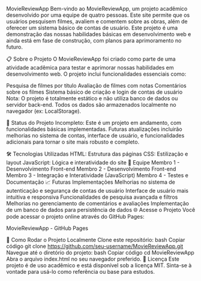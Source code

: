 MovieReviewApp
Bem-vindo ao MovieReviewApp, um projeto acadêmico desenvolvido por uma equipe de quatro pessoas. Este site permite que os usuários pesquisem filmes, avaliem e comentem sobre as obras, além de oferecer um sistema básico de contas de usuário. Este projeto é uma demonstração das nossas habilidades básicas em desenvolvimento web e ainda está em fase de construção, com planos para aprimoramento no futuro.

📋 Sobre o Projeto
O MovieReviewApp foi criado como parte de uma atividade acadêmica para testar e aprimorar nossas habilidades em desenvolvimento web. O projeto inclui funcionalidades essenciais como:

Pesquisa de filmes por título
Avaliação de filmes com notas
Comentários sobre os filmes
Sistema básico de criação e login de contas de usuário
Nota: O projeto é totalmente estático e não utiliza banco de dados ou servidor back-end. Todos os dados são armazenados localmente no navegador (ex: LocalStorage).

🚧 Status do Projeto
Incompleto: Este é um projeto em andamento, com funcionalidades básicas implementadas. Futuras atualizações incluirão melhorias no sistema de contas, interface de usuário, e funcionalidades adicionais para tornar o site mais robusto e completo.

🛠️ Tecnologias Utilizadas
HTML: Estrutura das páginas
CSS: Estilização e layout
JavaScript: Lógica e interatividade do site
👥 Equipe
Membro 1 - Desenvolvimento Front-end
Membro 2 - Desenvolvimento Front-end
Membro 3 - Integração e Interatividade (JavaScript)
Membro 4 - Testes e Documentação
📈 Futuras Implementações
Melhorias no sistema de autenticação e segurança de contas de usuário
Interface de usuário mais intuitiva e responsiva
Funcionalidades de pesquisa avançada e filtros
Melhorias no gerenciamento de comentários e avaliações
Implementação de um banco de dados para persistência de dados
🌐 Acesse o Projeto
Você pode acessar o projeto online através do GitHub Pages:

MovieReviewApp - GitHub Pages

🔧 Como Rodar o Projeto Localmente
Clone este repositório:
bash
Copiar código
git clone https://github.com/seu-username/MovieReviewApp.git
Navegue até o diretório do projeto:
bash
Copiar código
cd MovieReviewApp
Abra o arquivo index.html no seu navegador preferido.
📄 Licença
Este projeto é de uso acadêmico e está disponível sob a licença MIT. Sinta-se à vontade para usá-lo como referência ou base para estudos.
